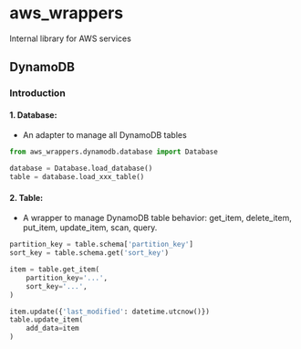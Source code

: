 # aws_wrappers
Internal library for AWS services
## DynamoDB
### Introduction
#### 1. Database:
- An adapter to manage all DynamoDB tables
```python
from aws_wrappers.dynamodb.database import Database

database = Database.load_database()
table = database.load_xxx_table()
```
#### 2. Table:
- A wrapper to manage DynamoDB table behavior: get_item, delete_item, put_item, update_item, scan, query.
```python
partition_key = table.schema['partition_key']
sort_key = table.schema.get('sort_key')

item = table.get_item(
    partition_key='...',
    sort_key='...',
)

item.update({'last_modified': datetime.utcnow()})
table.update_item(
    add_data=item
)
```
